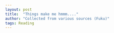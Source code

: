 ```yaml
---
layout: post
title:  "Things make me hmmm...."
author: "Collected from various sources (Fuku)"
tags: Reading
---
```



